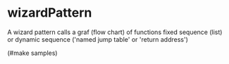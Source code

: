 # wizardPattern
A wizard pattern calls a graf (flow chart) of functions fixed sequence (list) or dynamic sequence ('named jump table' or 'return address')<br>

(#make samples)
